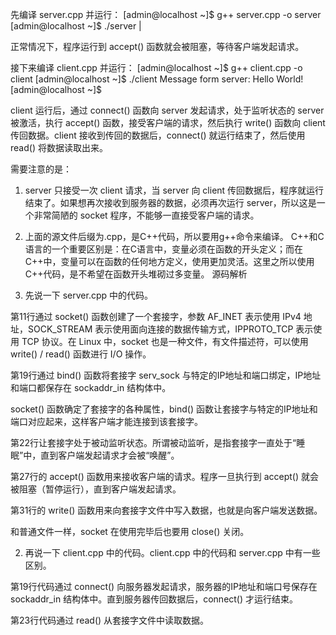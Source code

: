 先编译 server.cpp 并运行：
[admin@localhost ~]$ g++ server.cpp -o server
[admin@localhost ~]$ ./server
|

正常情况下，程序运行到 accept() 函数就会被阻塞，等待客户端发起请求。

接下来编译 client.cpp 并运行：
[admin@localhost ~]$ g++ client.cpp -o client
[admin@localhost ~]$ ./client
Message form server: Hello World!
[admin@localhost ~]$

client 运行后，通过 connect() 函数向 server 发起请求，处于监听状态的 server 被激活，执行 accept() 函数，接受客户端的请求，然后执行 write() 函数向 client 传回数据。client 接收到传回的数据后，connect() 就运行结束了，然后使用 read() 将数据读取出来。

需要注意的是：
1) server 只接受一次 client 请求，当 server 向 client 传回数据后，程序就运行结束了。如果想再次接收到服务器的数据，必须再次运行 server，所以这是一个非常简陋的 socket 程序，不能够一直接受客户端的请求。

2) 上面的源文件后缀为.cpp，是C++代码，所以要用g++命令来编译。
C++和C语言的一个重要区别是：在C语言中，变量必须在函数的开头定义；而在C++中，变量可以在函数的任何地方定义，使用更加灵活。这里之所以使用C++代码，是不希望在函数开头堆砌过多变量。
源码解析
1) 先说一下 server.cpp 中的代码。

第11行通过 socket() 函数创建了一个套接字，参数 AF_INET 表示使用 IPv4 地址，SOCK_STREAM 表示使用面向连接的数据传输方式，IPPROTO_TCP 表示使用 TCP 协议。在 Linux 中，socket 也是一种文件，有文件描述符，可以使用 write() / read() 函数进行 I/O 操作。

第19行通过 bind() 函数将套接字 serv_sock 与特定的IP地址和端口绑定，IP地址和端口都保存在 sockaddr_in 结构体中。

socket() 函数确定了套接字的各种属性，bind() 函数让套接字与特定的IP地址和端口对应起来，这样客户端才能连接到该套接字。

第22行让套接字处于被动监听状态。所谓被动监听，是指套接字一直处于“睡眠”中，直到客户端发起请求才会被“唤醒”。

第27行的 accept() 函数用来接收客户端的请求。程序一旦执行到 accept() 就会被阻塞（暂停运行），直到客户端发起请求。

第31行的 write() 函数用来向套接字文件中写入数据，也就是向客户端发送数据。

和普通文件一样，socket 在使用完毕后也要用 close() 关闭。

2) 再说一下 client.cpp 中的代码。client.cpp 中的代码和 server.cpp 中有一些区别。

第19行代码通过 connect() 向服务器发起请求，服务器的IP地址和端口号保存在 sockaddr_in 结构体中。直到服务器传回数据后，connect() 才运行结束。

第23行代码通过 read() 从套接字文件中读取数据。